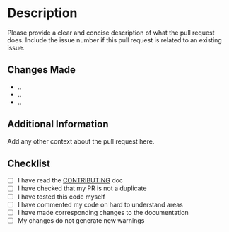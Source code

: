 # Description
Please provide a clear and concise description of what the pull request does. Include the issue number if this pull request is related to an existing issue.

## Changes Made
- ..
- ..
- ..

## Additional Information
Add any other context about the pull request here.

## Checklist
- [ ] I have read the [CONTRIBUTING](https://github.com/BMTLab/nuget-package-check-action/blob/main/CONTRIBUTING.md) doc
- [ ] I have checked that my PR is not a duplicate
- [ ] I have tested this code myself
- [ ] I have commented my code on hard to understand areas
- [ ] I have made corresponding changes to the documentation
- [ ] My changes do not generate new warnings
